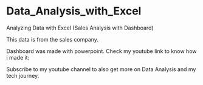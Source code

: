 # Data_Analysis_with_Excel
Analyzing Data with Excel (Sales Analysis with Dashboard)

This data is from the sales company. 

Dashboard was made with powerpoint. 
Check my youtube link to know how i made it:

Subscribe to my youtube channel to also get more on Data Analysis and my tech journey.
